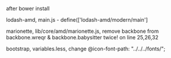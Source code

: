 after bower install

lodash-amd, main.js - define(['lodash-amd/modern/main']

marionette, lib/core/amd/marionette.js, remove backbone from backbone.wreqr & backbone.babysitter twice! on line 25,26,32

bootstrap, variables.less, change @icon-font-path: "../../../fonts/";